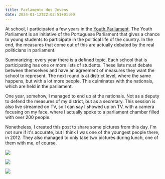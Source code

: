 ```yaml
---
title: Parlamento dos Jovens
date: 2024-01-12T22:02:51+01:00
---
```


At school, I participated a few years in the [Youth Parliament](https://jovens.parlamento.pt/). The Youth Parliament is an initiative of the Portuguese Parliament that gives a chance to young students to participate in the political life of the country. In the end, the measures that come out of this are actually debated by the real politicians in parliament.

<!--more-->

Summarizing: every year there is a defined topic. Each school that is participating has one or more lists of students. These lists must debate between themselves and have an agreement of measures they want the school to represent. The next round is at district level, where the same happens, but with a lot more people. This culminates with the nationals, which are held in the parliament.

One year, somehow, I managed to end up at the nationals. Not as a deputy to defend the measures of my district, but as a secretary. This session is also live streamed on TV, so I can say I showed up on TV, with a camera focusing on my face, where I actually spoke to a parliament chamber filled with over 200 people.

Nonetheless, I created this post to share some pictures from this day. I'm not sure if it's accurate, but I think I was one of the youngest people there, in 2012. They also managed to only take two pictures during lunch, one of them with me, of course.

<div class="fw fg">

![](cdn:/2012-05-parlamento-jovens-comer)

![](cdn:/2012-05-parlamento-jovens-falar)

</div>

![](cdn:/2012-05-parlamento-jovens-grupo?class=fw)


